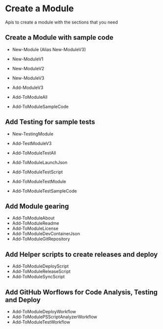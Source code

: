 # Create a Module

Apis to create a module with the sections that you need

## Create a Module with sample code

- New-Module (Alias New-ModuleV3)
- New-ModuleV1
- New-ModuleV2
- New-ModuleV3

- Add-ModuleV3

- Add-ToModuleAll
- Add-ToModuleSampleCode

## Add Testing for sample tests

- New-TestingModule
- Add-TestModuleV3
- Add-ToModuleTestAll

- Add-ToModuleLaunchJson
- Add-ToModuleTestScript
- Add-ToModuleTestModule
- Add-ToModuleTestSampleCode

## Add Module gearing

- Add-ToModuleAbout
- Add-ToModuleReadme
- Add-ToModuleLicense
- Add-ToModuleDevContainerJson
- Add-ToModuleGitRepository

## Add Helper scripts to create releases and deploy

- Add-ToModuleDeployScript
- Add-ToModuleReleaseScript
- Add-ToModuleSyncScript

## Add GitHub Worflows for Code Analysis, Testing and Deploy

- Add-ToModuleDeployWorkflow
- Add-ToModulePSScriptAnalyzerWorkflow
- Add-ToModuleTestWorkflow
